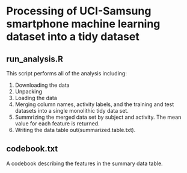 Processing of UCI-Samsung smartphone machine learning dataset into a tidy dataset
=========

run_analysis.R
-----
This script performs all of the analysis including:

1. Downloading the data
2. Unpacking
3. Loading the data
4. Merging column names, activity labels, and the training and test datasets into a single monolithic tidy data set.
5. Summrizing the merged data set by subject and activity.  The mean value for each feature is returned.
6. Writing the data table out(summarized.table.txt).

codebook.txt
-----
A codebook describing the features in the summary data table.